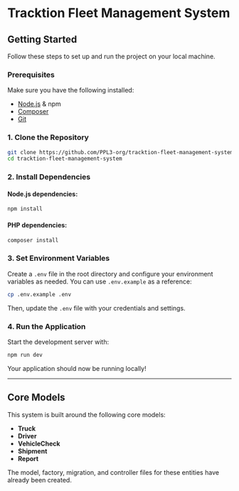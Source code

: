 # Tracktion Fleet Management System

## Getting Started
Follow these steps to set up and run the project on your local machine.

### Prerequisites
Make sure you have the following installed:
- [Node.js](https://nodejs.org/) & npm
- [Composer](https://getcomposer.org/)
- [Git](https://git-scm.com/)

### 1. Clone the Repository
```sh
git clone https://github.com/PPL3-org/tracktion-fleet-management-system.git
cd tracktion-fleet-management-system
```

### 2. Install Dependencies
#### Node.js dependencies:
```sh
npm install
```

#### PHP dependencies:
```sh
composer install
```

### 3. Set Environment Variables
Create a `.env` file in the root directory and configure your environment variables as needed. You can use `.env.example` as a reference:
```sh
cp .env.example .env
```
Then, update the `.env` file with your credentials and settings.

### 4. Run the Application
Start the development server with:
```sh
npm run dev
```

Your application should now be running locally!

---

## Core Models
This system is built around the following core models:
- **Truck**
- **Driver**
- **VehicleCheck**
- **Shipment**
- **Report**

The model, factory, migration, and controller files for these entities have already been created.

